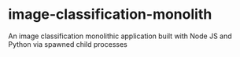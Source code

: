 # image-classification-monolith
An image classification monolithic application built with Node JS and Python via spawned child processes
